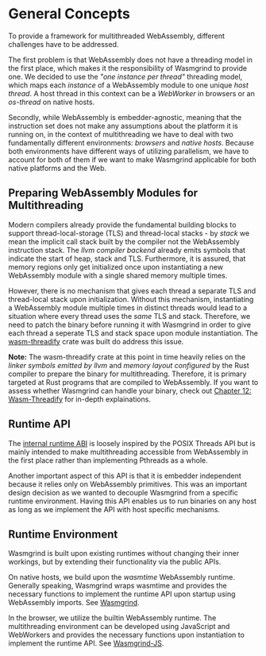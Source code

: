 # General Concepts
To provide a framework for multithreaded WebAssembly, different challenges have to be addressed.

The first problem is that WebAssembly does not have a threading model in the first place, which makes it the responsibility of Wasmgrind to provide one. We decided to use the _"one instance per thread"_ threading model, which maps each _instance_ of a WebAssembly module to one unique _host thread_. A host thread in this context can be a _WebWorker_ in browsers or an _os-thread_ on native hosts.

Secondly, while WebAssembly is embedder-agnostic, meaning that the instruction set does not make any assumptions about the platform it is running on, in the context of multithreading we have to deal with two fundamentally different environments: _browsers_ and _native hosts_. Because both environments have different ways of utilizing parallelism, we have to account for both of them if we want to make Wasmgrind applicable for both native platforms and the Web.

## Preparing WebAssembly Modules for Multithreading
Modern compilers already provide the fundamental building blocks to support thread-local-storage (TLS) and thread-local stacks - by _stack_ we mean the implicit call stack built by the compiler not the WebAssembly instruction stack. The _llvm compiler backend_ already emits symbols that indicate the start of heap, stack and TLS. Furthermore, it is assured, that memory regions only get initialized once upon instantiating a new WebAssembly module with a single shared memory multiple times. 

However, there is no mechanism that gives each thread a separate TLS and thread-local stack upon initialization. Without this mechanism, instantiating a WebAssembly module multiple times in distinct threads would lead to a situation where every thread uses the _same_ TLS and stack. Therefore, we need to patch the binary before running it with Wasmgrind in order to give each thread a seperate TLS and stack space upon module instantiation. The [wasm-threadify](wasm_threadify.md) crate was built do address this issue.

**Note:** The wasm-threadify crate at this point in time heavily relies on the _linker symbols emitted by llvm_ and _memory layout configured_ by the Rust compiler to prepare the binary for multithreading. Therefore, it is primary targeted at Rust programs that are compiled to WebAssembly. If you want to assess whether Wasmgrind can handle your binary, check out [Chapter 12: Wasm-Threadify](wasm_threadify.md) for in-depth explainations.

## Runtime API
The [internal runtime ABI](./project_structure/the_internal_api.md) is loosely inspired by the POSIX Threads API but is mainly intended to make multithreading accessible from WebAssembly in the first place rather than implementing Pthreads as a whole.

Another important aspect of this API is that it is embedder independent because it relies only on WebAssembly primitives. This was an important design decision as we wanted to decouple Wasmgrind from a specific runtime environment. Having this API enables us to run binaries on any host as long as we implement the API with host specific mechanisms.

## Runtime Environment
Wasmgrind is built upon existing runtimes without changing their inner workings, but by extending their functionality via the public APIs.

On native hosts, we build upon the _wasmtime_ WebAssembly runtime. Generally speaking, Wasmgrind wraps wasmtime and provides the necessary functions to implement the runtime API upon startup using WebAssembly imports. See [Wasmgrind](wasmgrind.md).

In the browser, we utilize the builtin WebAssembly runtime. The multithreading environment can be developed using JavaScript and WebWorkers and provides the necessary functions upon instantiation to implement the runtime API. See [Wasmgrind-JS](wasmgrind_js.md).